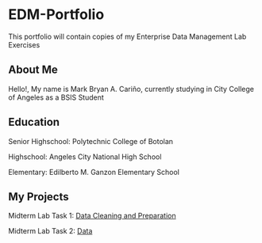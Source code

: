 # EDM-Portfolio
This portfolio will contain copies of my Enterprise Data Management Lab Exercises
## About Me
Hello!, My name is Mark Bryan A. Cariño, currently studying in City College of Angeles as a BSIS Student
## Education
Senior Highschool: Polytechnic College of Botolan

Highschool: Angeles City National High School

Elementary: Edilberto M. Ganzon Elementary School

## My Projects
Midterm Lab Task 1: [Data Cleaning and Preparation](Midterm%20Task%201)

Midterm Lab Task 2: [Data](Midterm%20Task%202)
